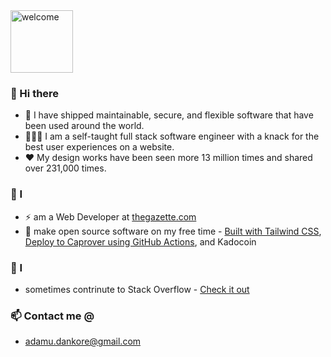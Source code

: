 <img src="https://media.giphy.com/media/BFczswnHUAi40/giphy.gif" alt="welcome" height="100"/>


### 👋 Hi there 

- 🚀  I have shipped maintainable, secure, and flexible software that have been used around the world. 
- 🧑🏽‍💻  I am a self-taught full stack software engineer with a knack for the best user experiences on a website. 
- ❤️ My design works have been seen more 13 million times and shared over 231,000 times.

### 🧍 I
- ⚡ am a Web Developer at [thegazette.com](https://www.thegazette.com/)
- 🌱 make open source software on my free time - [Built with Tailwind CSS](https://chrome.google.com/webstore/detail/built-with-tailwind-css/jlhanklencdaapbcmolakoogadjbkbcn?hl=en&authuser=0), [Deploy to Caprover using GitHub Actions](https://github.com/dankore/deploy-to-caprover-using-github-actions), and Kadocoin

### 🧍 I
- sometimes contrinute to Stack Overflow - [Check it out](https://stackoverflow.com/users/10945477/adamu-dankore-muhammad)

### 📫 Contact me @
-  adamu.dankore@gmail.com

